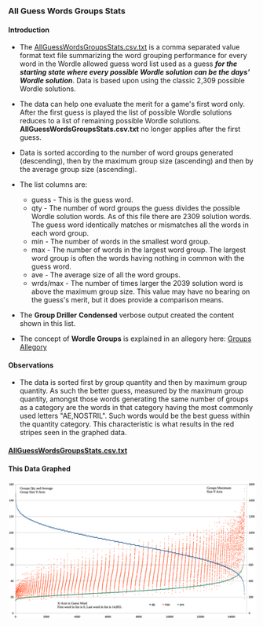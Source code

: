 ### All Guess Words Groups Stats

#### Introduction

* The [AllGuessWordsGroupsStats.csv.txt](/groupdata/AllGuessWordsGroupsStats.csv.txt) is a comma separated value format text file summarizing the word grouping performance for every word in the Wordle allowed guess word list used as a guess ***for the starting state where every possible Wordle solution can be the days' Wordle solution***. Data is based upon using the classic 2,309 possible Wordle solutions.

* The data can help one evaluate the merit for a game's first word only. After the first guess is played the list of possible Wordle solutions reduces to a list of remaining possible Wordle solutions. **AllGuessWordsGroupsStats.csv.txt** no longer applies after the first guess.  

* Data is sorted according to the number of word groups generated (descending), then by the maximum group size (ascending) and then by the average group size (ascending).

* The list columns are:
  * guess - This is the guess word.
  * qty   - The number of word groups the guess divides the possible Wordle solution words. As of this file there are 2309 solution words. The guess word identically matches or mismatches all the words in each word group.
  * min   - The number of words in the smallest word group.
  * max   - The number of words in the largest word group. The largest word group is often the words having nothing in common with the guess word.
  * ave   - The average size of all the word groups.
  * wrds/max    - The number of times larger the 2039 solution word is above the maximum group size. This value may have no bearing on the guess's merit, but it does provide a comparison means.

* The **Group Driller** **Condensed** verbose output created the content shown in this list.
* The concept of **Wordle Groups** is explained in an allegory here: [Groups Allegory](/groupsallegory/README.md)

#### Observations

* The data is sorted first by group quantity and then by maximum group quantity. As such the better guess, measured by the maximum group quantity, amongst those words generating the same number of groups as a category are the words in that category having the most commonly used letters "AE,NOSTRIL". Such words would be the best guess within the quantity category. This characteristic is what results in the red stripes seen in the graphed data.

#### [AllGuessWordsGroupsStats.csv.txt](/groupdata/AllGuessWordsGroupsStats.csv.txt)

#### This Data Graphed

!['All Guess Words Groups Graphed.png Image'](/InfoImages/GROUPS_AllGuessWordsGroupsGraphed.png)

